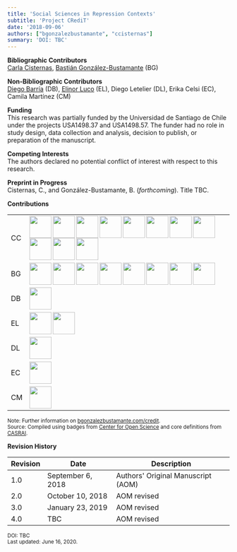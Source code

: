 ```yaml
---
title: 'Social Sciences in Repression Contexts'
subtitle: 'Project CRediT'
date: '2018-09-06'
authors: ["bgonzalezbustamante", "ccisternas"]
summary: 'DOI: TBC'
---
```


**Bibliographic Contributors** <br />
[Carla Cisternas](../../authors/ccisternas), [Bastián González-Bustamante](../../) (BG)

**Non-Bibliographic Contributors** <br />
[Diego Barría](../../authors/dbarria) (DB), [Elinor Luco](../../authors/eluco) (EL), Diego Letelier (DL), Erika Celsi (EC), Camila Martínez (CM)

**Funding** <br />
This research was partially funded by the Universidad de Santiago de Chile under the projects USA1498.37 and USA1498.57. The funder had no role in study design, data collection and analysis, decision to publish, or preparation of the manuscript.

**Competing Interests** <br />
The authors declared no potential conflict of interest with respect to this research.

**Preprint in Progress** <br />
Cisternas, C., and González-Bustamante, B. (*forthcoming*). Title TBC. <br />

**Contributions**

| | |
|---|---|
| CC | [<img src="../conceptualization.png" align="left" width="50" />](../conceptualization.png) [<img src="../data_curation.png" align="left" width="50" />](../data_curation.png) [<img src="../formal_analysis.png" align="left" width="50" />](../formal_analysis.png) [<img src="../methodology.png" align="left" width="50" />](../methodology.png) [<img src="../project_administration.png" align="left" width="50" />](../project_administration.png) [<img src="../resources.png" align="left" width="50" />](../resources.png) [<img src="../supervision.png" align="left" width="50" />](../supervision.png) [<img src="../testing.png" align="left" width="50" />](../testing.png) [<img src="../data_visualization.png" align="left" width="50" />](../data_visualization.png) [<img src="../writing_initial_draft.png" align="left" width="50" />](../writing_initial_draft.png) [<img src="../writing_review.png" align="left" width="50" />](../writing_review.png) |
| BG | [<img src="../conceptualization.png" align="left" width="50" />](../conceptualization.png) [<img src="../formal_analysis.png" align="left" width="50" />](../formal_analysis.png) [<img src="../methodology.png" align="left" width="50" />](../methodology.png) [<img src="../project_administration.png" align="left" width="50" />](../project_administration.png) [<img src="../computation.png" align="left" width="50" />](../computation.png) [<img src="../data_visualization.png" align="left" width="50" />](../data_visualization.png) [<img src="../writing_initial_draft.png" align="left" width="50" />](../writing_initial_draft.png) [<img src="../writing_review.png" align="left" width="50" />](../writing_review.png) |
| DB | [<img src="../funding_acquisition.png" align="left" width="50" />](../funding_acquisition.png) |
| EL | [<img src="../investigation.png" align="left" width="50" />](../investigation.png) [<img src="../supervision.png" align="left" width="50" />](../supervision.png) |
| DL | [<img src="../investigation.png" align="left" width="50" />](../investigation.png) |
| EC | [<img src="../investigation.png" align="left" width="50" />](../investigation.png) |
| CM | [<img src="../investigation.png" align="left" width="50" />](../investigation.png) |

<small>Note: Further information on [bgonzalezbustamante.com/credit](../).</small><br />
<small>Source: Compiled using badges from [Center for Open Science](https://github.com/CenterForOpenScience/open_research_badges) and core definitions from [CASRAI](https://casrai.org/credit/).</small><br />

**Revision History**

| Revision | Date | Description |
|---|---|---|
| 1.0 | September 6, 2018 | Authors' Original Manuscript (AOM)|
| 2.0 | October 10, 2018 | AOM revised |
| 3.0 | January 23, 2019 | AOM revised |
| 4.0 | TBC | AOM revised |

<small>DOI: TBC</small><br />
<small>Last updated: June 16, 2020.</small>
